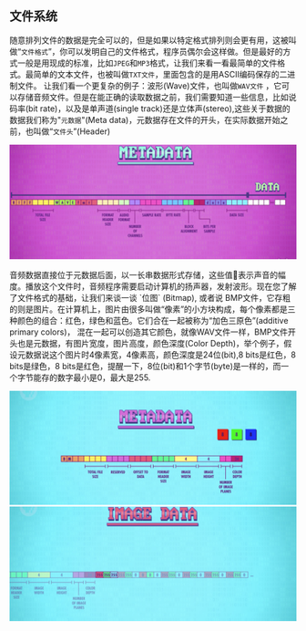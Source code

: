 ## 文件系统
随意排列文件的数据是完全可以的，但是如果以特定格式排列则会更有用，这被叫做“`文件格式`”，你可以发明自己的文件格式，程序员偶尔会这样做。但是最好的方式一般是用现成的标准，比如`JPEG`和`MP3`格式，让我们来看一看最简单的文件格式。最简单的文本文件，也被叫做`TXT文件`，里面包含的是用ASCII编码保存的二进制文件。
让我们看一个更复杂的例子：波形(Wave)文件，也叫做`WAV文件` ，它可以存储音频文件。但是在能正确的读取数据之前，我们需要知道一些信息，比如说码率(bit rate)，以及是单声道(single track)还是立体声(stereo),这些关于数据的数据我们称为"`元数据`"(Meta data)，元数据存在文件的开头，在实际数据开始之前，也叫做“`文件头`”(Header)
<p align="center">
    <img src="FileSystem/images/metadata.png">
</p>
音频数据直接位于元数据后面，以一长串数据形式存储，这些值📄表示声音的幅度。播放这个文件时，音频程序需要启动计算机的扬声器，发射波形。现在您了解了文件格式的基础，让我们来谈一谈 `位图` (Bitmap), 或者说 BMP文件，它存粗的则是图片。在计算机上，图片由很多叫做“像素”的小方块构成，每个像素都是三种颜色的组合：红色，绿色和蓝色。它们合在一起被称为“加色三原色”(additive primary colors)， 混在一起可以创造其它颜色，就像WAV文件一样，BMP文件开头也是元数据，有图片宽度，图片高度，颜色深度(Color Depth)，举个例子，假设元数据说这个图片时4像素宽，4像素高，颜色深度是24位(bit),8 bits是红色，8 bits是绿色，8 bits是红色，提醒一下，8位(bit)和1个字节(byte)是一样的，而一个字节能存的数字最小是0，最大是255.
<p align="center">
<img src="FileSystem/images/BMPHeader.png">
<img src="FileSystem/images/BMPData.png">
</p>









